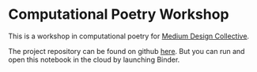 # Computational Poetry Workshop
This is a workshop in computational poetry for [Medium Design Collective](https://cornellmedium.design/).

The project repository can be found on github [here](https://github.com/danagong/computational-poetry). But you can run and open this notebook in the cloud by launching Binder.
